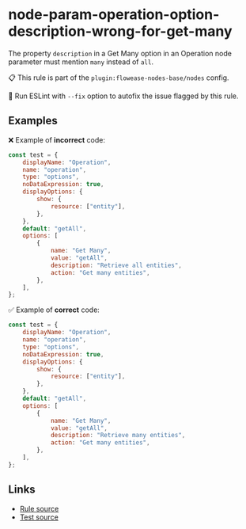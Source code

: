 [//]: # "File generated from a template. Do not edit this file directly."

# node-param-operation-option-description-wrong-for-get-many

The property `description` in a Get Many option in an Operation node parameter must mention `many` instead of `all`.

📋 This rule is part of the `plugin:flowease-nodes-base/nodes` config.

🔧 Run ESLint with `--fix` option to autofix the issue flagged by this rule.

## Examples

❌ Example of **incorrect** code:

```js
const test = {
	displayName: "Operation",
	name: "operation",
	type: "options",
	noDataExpression: true,
	displayOptions: {
		show: {
			resource: ["entity"],
		},
	},
	default: "getAll",
	options: [
		{
			name: "Get Many",
			value: "getAll",
			description: "Retrieve all entities",
			action: "Get many entities",
		},
	],
};
```

✅ Example of **correct** code:

```js
const test = {
	displayName: "Operation",
	name: "operation",
	type: "options",
	noDataExpression: true,
	displayOptions: {
		show: {
			resource: ["entity"],
		},
	},
	default: "getAll",
	options: [
		{
			name: "Get Many",
			value: "getAll",
			description: "Retrieve many entities",
			action: "Get many entities",
		},
	],
};
```

## Links

- [Rule source](../../lib/rules/node-param-operation-option-description-wrong-for-get-many.ts)
- [Test source](../../tests/node-param-operation-option-description-wrong-for-get-many.test.ts)
